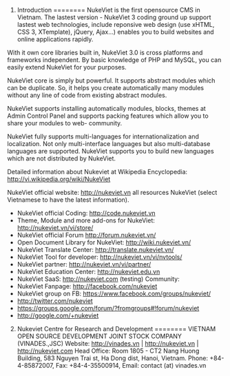 1) Introduction
========
NukeViet is the first opensource CMS in Vietnam. The lastest version - NukeViet 3 coding ground up support lastest web technologies, include reponsive web design (use xHTML, CSS 3, XTemplate), jQuery, Ajax...) enables you to build websites and online applications rapidly.

With it own core libraries built in, NukeViet 3.0 is cross platforms and frameworks independent. By basic knowledge of PHP and MySQL, you can easily extend NukeViet for your purposes.

NukeViet core is simply but powerful. It supports abstract modules which can be duplicate. So, it helps you create automatically many modules without any line of code from existing abstract modules.

NukeViet supports installing automatically modules, blocks, themes at Admin Control Panel and supports packing features which allow you to share your modules to web- community.

NukeViet fully supports multi-languages for internationalization and localization. Not only multi-interface languages but also multi-database languages are supported. NukeViet supports you to build new languages which are not distributed by NukeViet.

Detailed information about Nukeviet at Wikipedia Encyclopedia: http://vi.wikipedia.org/wiki/NukeViet

NukeViet official website: http://nukeviet.vn all resources NukeViet (select Vietnamese to have the latest information).
  - NukeViet official Coding: http://code.nukeviet.vn
  - Theme, Module and more add-ons for NukeViet: http://nukeviet.vn/vi/store/
  - NukeViet official Forum http://forum.nukeviet.vn/
  - Open Document Library for NukeViet: http://wiki.nukeviet.vn/
  - NukeViet Translate Center: http://translate.nukeviet.vn/
  - NukeViet Tool for developer: http://nukeviet.vn/vi/nvtools/
  - NukeViet partner: http://nukeviet.vn/vi/partner/
  - NukeViet Education Center: http://nukeviet.edu.vn
  - NukeViet SaaS: http://nukeviet.com (testing)
  Community:
  - NukeViet Fanpage: http://facebook.com/nukeviet
  - NukeViet group on FB: https://www.facebook.com/groups/nukeviet/
  - http://twitter.com/nukeviet
  - https://groups.google.com/forum/?fromgroups#!forum/nukeviet
  - http://google.com/+nukeviet



2) Nukeviet Centre for Research and Development
========
VIETNAM OPEN SOURCE DEVELOPMENT JOINT STOCK COMPANY (VINADES.,JSC)
Website: http://vinades.vn | http://nukeviet.vn | http://nukeviet.com
Head Office:
  Room 1805 - CT2 Nang Huong Building, 583 Nguyen Trai st, Ha Dong dist, Hanoi, Vietnam.
  Phone: +84-4-85872007, Fax: +84-4-35500914, Email: contact (at) vinades.vn 

